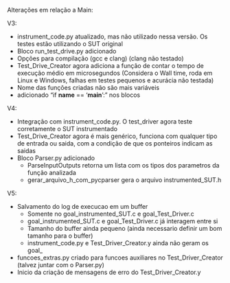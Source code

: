 Alterações em relação a Main:

V3:
- instrument_code.py atualizado, mas não utilizado nessa versão. Os testes estão utilizando o SUT original
- ⁠Bloco run_test_drive.py adicionado
- Opções para compilação (gcc e clang) (clang não testado)
- ⁠Test_Drive_Creator agora adiciona a função de contar o tempo de execução médio em microsegundos (Considera o Wall time, roda em Linux e Windows, falhas em testes pequenos e acurácia não testada)
- ⁠Nome das funções criadas não são mais variáveis 
- ⁠adicionado “if __name__ == ‘__main__’:” nos blocos

V4:
- Integração com instrument_code.py. O test_driver agora teste corretamente o SUT instrumentado
- ⁠Test_Drive_Creator agora é mais genérico, funciona com qualquer tipo de entrada ou saida, com a condição de que os ponteiros indicam as saidas
- Bloco Parser.py adicionado
    - ParseInputOutputs retorna um lista com os tipos dos parametros da função analizada
    - gerar_arquivo_h_com_pycparser gera o arquivo instrumented_SUT.h

V5: 
- Salvamento do log de execucao em um buffer 
    - Somente no goal_instrumented_SUT.c e goal_Test_Driver.c
    - goal_instrumented_SUT.c e goal_Test_Driver.c já interagem entre si
    - Tamanho do buffer ainda pequeno (ainda necessario definir um bom tamanho para o buffer) 
    - instrument_code.py e Test_Driver_Creator.y ainda não geram os goal_
- funcoes_extras.py criado para funcoes auxiliares no Test_Driver_Creator (talvez juntar com o Parser.py)
- Inicio da criação de mensagens de erro do Test_Driver_Creator.y
